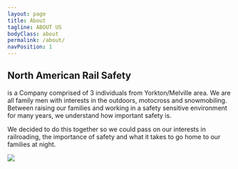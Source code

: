 ```yaml
---
layout: page
title: About
tagline: ABOUT US
bodyClass: about
permalink: /about/
navPosition: 1
---
```


<div class="container">
	<div class="row">
		<div class="col col--8-of-12">
			<h2>North American Rail Safety</h2>
			<p>is a Company comprised of 3 individuals from Yorkton/Melville area.  We are all family men with interests in the outdoors, motocross and snowmobiling.  Between raising our families and working in a safety sensitive environment for many years, we understand how important safety is.</p>
			<p>We decided to do this together so we could pass on our interests in railroading, the importance of safety and what it takes to go home to our families at night.</p>
		</div>
		<div class="col col--4-of-12">
			<div class="img-container">
				<img src="./intro-1.jpg">
			</div>
		</div>
	</div>
</div>